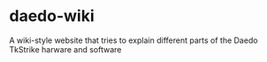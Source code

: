 # daedo-wiki
A wiki-style website that tries to explain different parts of the Daedo TkStrike harware and software
